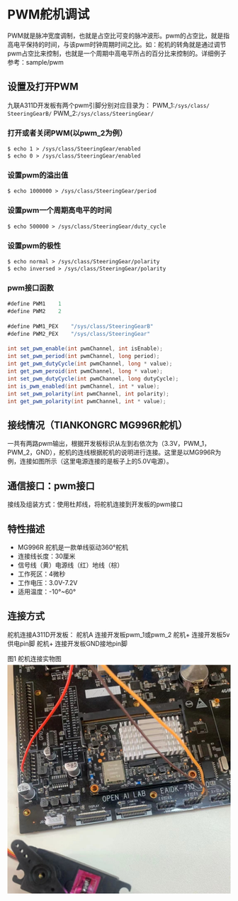 # PWM舵机调试

PWM就是脉冲宽度调制，也就是占空比可变的脉冲波形。pwm的占空比，就是指高电平保持的时间，与该pwm时钟周期时间之比。如：舵机的转角就是通过调节pwm占空比来控制，也就是一个周期中高电平所占的百分比来控制的。详细例子参考：sample/pwm

## 设置及打开PWM

九联A311D开发板有两个pwm引脚分别对应目录为：
PWM_1:`/sys/class/ SteeringGearB/`
PWM_2:`/sys/class/SteeringGear/`

### 打开或者关闭PWM(以pwm_2为例）

```shell
$ echo 1 > /sys/class/SteeringGear/enabled
$ echo 0 > /sys/class/SteeringGear/enabled
```

### 设置pwm的溢出值

```shell
$ echo 1000000 > /sys/class/SteeringGear/period
```

### 设置pwm一个周期高电平的时间

```shell
$ echo 500000 > /sys/class/SteeringGear/duty_cycle
```

### 设置pwm的极性

```shell
$ echo normal > /sys/class/SteeringGear/polarity
$ echo inversed > /sys/class/SteeringGear/polarity
```

### pwm接口函数

```java
#define PWM1	1
#define PWM2	2

#define PWM1_PEX	"/sys/class/SteeringGearB"
#define PWM2_PEX	"/sys/class/SteeringGear"

int set_pwm_enable(int pwmChannel, int isEnable);
int set_pwm_period(int pwmChannel, long period);
int get_pwm_dutyCycle(int pwmChannel, long * value);
int get_pwm_peroid(int pwmChannel, long * value);
int set_pwm_dutyCycle(int pwmChannel, long dutyCycle);
int is_pwm_enabled(int pwmChannel, int * value);
int set_pwm_polarity(int pwmChannel, int polarity);
int get_pwm_polarity(int pwmChannel, int * value);
```

## 接线情况（TIANKONGRC MG996R舵机）

一共有两路pwm输出，根据开发板标识从左到右依次为（3.3V，PWM_1，PWM_2，GND），舵机的连线根据舵机的说明进行连接。这里是以MG996R为例，连接如图所示（这里电源连接的是板子上的5.0V电源）。

## 通信接口：pwm接口

接线及组装方式：使用杜邦线，将舵机连接到开发板的pwm接口

## 特性描述

- MG996R 舵机是一款单线驱动360°舵机
- 连接线长度：30厘米
- 信号线（黄）电源线（红）地线（棕）
- 工作死区：4微秒
- 工作电压：3.0V-7.2V
- 适用温度：-10°~60°

## 连接方式

舵机连接A311D开发板：
舵机A 连接开发板pwm_1或pwm_2
舵机+ 连接开发板5v供电pin脚
舵机+ 连接开发板GND接地pin脚

图1 舵机连接实物图
![](../figures/pwm_steering_gear.png "steering gear")

